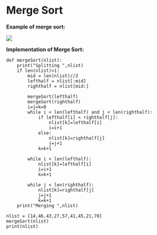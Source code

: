 # Merge Sort

**Example of merge sort:**


![](https://raw.githubusercontent.com/banuprakashm/python-tutorials-problems/master/images/sorting/merge.png)

**Implementation of Merge Sort:**

```
def mergeSort(nlist):
    print("Splitting ",nlist)
    if len(nlist)>1:
        mid = len(nlist)//2
        lefthalf = nlist[:mid]
        righthalf = nlist[mid:]

        mergeSort(lefthalf)
        mergeSort(righthalf)
        i=j=k=0       
        while i < len(lefthalf) and j < len(righthalf):
            if lefthalf[i] < righthalf[j]:
                nlist[k]=lefthalf[i]
                i=i+1
            else:
                nlist[k]=righthalf[j]
                j=j+1
            k=k+1

        while i < len(lefthalf):
            nlist[k]=lefthalf[i]
            i=i+1
            k=k+1

        while j < len(righthalf):
            nlist[k]=righthalf[j]
            j=j+1
            k=k+1
    print("Merging ",nlist)

nlist = [14,46,43,27,57,41,45,21,70]
mergeSort(nlist)
print(nlist)
```

